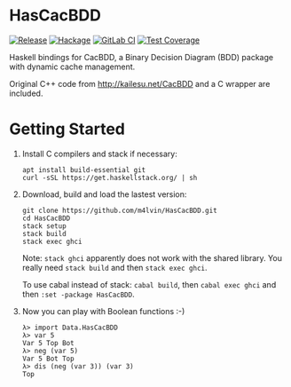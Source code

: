 HasCacBDD
=========

[![Release](https://img.shields.io/github/release/m4lvin/HasCacBDD.svg)](https://github.com/m4lvin/HasCacBDD/releases)
[![Hackage](https://img.shields.io/hackage/v/HasCacBDD.svg)](https://hackage.haskell.org/package/HasCacBDD)
[![GitLab CI](https://gitlab.com/m4lvin/HasCacBDD/badges/master/pipeline.svg)](https://gitlab.com/m4lvin/HasCacBDD/-/pipelines)
[![Test Coverage](https://gitlab.com/m4lvin/HasCacBDD/badges/master/coverage.svg)](https://gitlab.com/m4lvin/HasCacBDD/-/jobs/artifacts/master/file/hpc/combined/all/hpc_index.html?job=test)

Haskell bindings for CacBDD, a Binary Decision Diagram (BDD) package with dynamic cache management.

Original C++ code from <http://kailesu.net/CacBDD> and a C wrapper are included.


# Getting Started

1. Install C compilers and stack if necessary:

       apt install build-essential git
       curl -sSL https://get.haskellstack.org/ | sh

2. Download, build and load the lastest version:

       git clone https://github.com/m4lvin/HasCacBDD.git
       cd HasCacBDD
       stack setup
       stack build
       stack exec ghci

    Note: `stack ghci` apparently does not work with the shared library.
    You really need `stack build` and then `stack exec ghci`.

    To use cabal instead of stack: `cabal build`, then `cabal exec ghci` and then `:set -package HasCacBDD`.

3. Now you can play with Boolean functions :-)

       λ> import Data.HasCacBDD
       λ> var 5
       Var 5 Top Bot
       λ> neg (var 5)
       Var 5 Bot Top
       λ> dis (neg (var 3)) (var 3)
       Top
